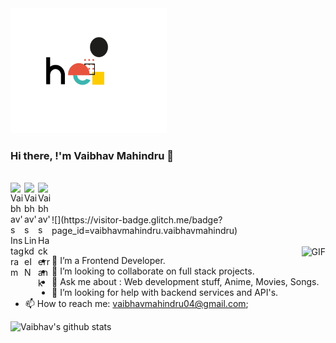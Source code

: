 <img src="https://github.com/vaibhavmahindru/vaibhavmahindru/blob/master/hello.gif" alt="alt text" width="250" height="200" />

### Hi there, !'m Vaibhav Mahindru 👋

<br>
<a href="https://www.instagram.com/vaibhav_mahindru/">
  <img align="left" alt="Vaibhav's Instagram" width="22px" src="https://cdn.jsdelivr.net/npm/simple-icons@v3/icons/instagram.svg" />
</a>
<a href="https://www.linkedin.com/in/vaibhav-mahindru-845604175/">
  <img align="left" alt="Vaibhav's LinkdeIN" width="22px" src="https://cdn.jsdelivr.net/npm/simple-icons@v3/icons/linkedin.svg" />
</a>
<a href="https://www.hackerrank.com/vaibhumahindru27">
  <img align="left" alt="Vaibhav's Hackerrank" width="22px" src="https://cdn.jsdelivr.net/npm/simple-icons@3.1.0/icons/hackerrank.svg" />
</a>

<br/>
<br><br>
![](https://visitor-badge.glitch.me/badge?page_id=vaibhavmahindru.vaibhavmahindru)
<br><br>
 <img align="right" alt="GIF" src="https://media2.giphy.com/media/l41lI4bYmcsPJX9Go/giphy.gif?cid=ecf05e47haz0zlt3djhwvqlgy5rksiskd6797m5v6pskrtvc&rid=giphy.gif" />

- 🔭 I’m a Frontend Developer.
- 👯 I’m looking to collaborate on full stack projects.
- 💬 Ask me about : Web development stuff, Anime, Movies, Songs.
- 🤔 I’m looking for help with backend services and API's.
- 📫 How to reach me: vaibhavmahindru04@gmail.com;

![Vaibhav's github stats](https://github-readme-stats.vercel.app/api?username=vaibhavmahindru&show_icons=true&theme=cobalt)
